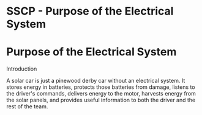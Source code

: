 # SSCP - Purpose of the Electrical System

# Purpose of the Electrical System

Introduction

A solar car is just a pinewood derby car without an electrical system. It stores energy in batteries, protects those batteries from damage, listens to the driver's commands, delivers energy to the motor, harvests energy from the solar panels, and provides useful information to both the driver and the rest of the team.

